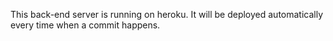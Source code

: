 This back-end server is running on heroku. It will be deployed automatically every time when a commit happens.
